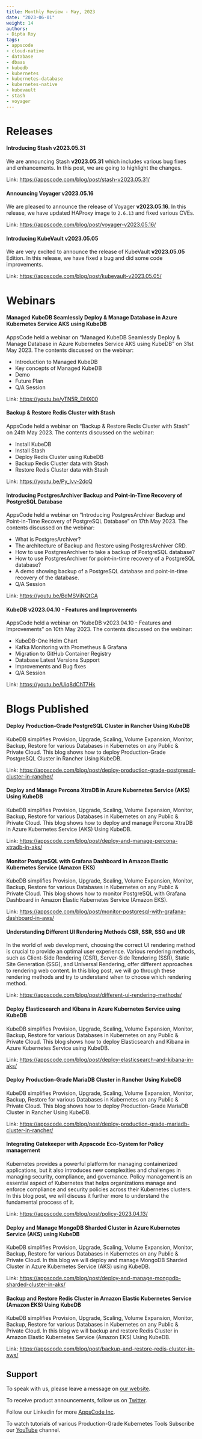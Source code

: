 ```yaml
---
title: Monthly Review - May, 2023
date: "2023-06-01"
weight: 14
authors:
- Dipta Roy
tags:
- appscode
- cloud-native
- database
- dbaas
- kubedb
- kubernetes
- kubernetes-database
- kubernetes-native
- kubevault
- stash
- voyager
---
```


# Releases


#### Introducing Stash v2023.05.31

We are announcing Stash **v2023.05.31** which includes various bug fixes and enhancements. In this post, we are going to highlight the changes.

Link: https://appscode.com/blog/post/stash-v2023.05.31/


#### Announcing Voyager v2023.05.16

We are pleased to announce the release of Voyager **v2023.05.16**. In this release, we have updated HAProxy image to `2.6.13` and fixed various CVEs. 

Link: https://appscode.com/blog/post/voyager-v2023.05.16/


#### Introducing KubeVault v2023.05.05

We are very excited to announce the release of KubeVault **v2023.05.05** Edition. In this release, we have fixed a bug and did some code improvements.

Link: https://appscode.com/blog/post/kubevault-v2023.05.05/



# Webinars


#### Managed KubeDB Seamlessly Deploy & Manage Database in Azure Kubernetes Service AKS using KubeDB

AppsCode held a webinar on “Managed KubeDB Seamlessly Deploy & Manage Database in Azure Kubernetes Service AKS using KubeDB” on 31st May 2023. The contents discussed on the webinar:

- Introduction to Managed KubeDB
- Key concepts of Managed KubeDB
- Demo 
- Future Plan
- Q/A Session

Link: https://youtu.be/yTN5R_DHX00


#### Backup & Restore Redis Cluster with Stash

AppsCode held a webinar on “Backup & Restore Redis Cluster with Stash” on 24th May 2023. The contents discussed on the webinar:

- Install KubeDB
- Install Stash
- Deploy Redis Cluster using KubeDB
- Backup Redis Cluster data with Stash
- Restore Redis Cluster data with Stash

Link: https://youtu.be/Py_Ivv-2dcQ


#### Introducing PostgresArchiver Backup and Point-in-Time Recovery of PostgreSQL Database

AppsCode held a webinar on “Introducing PostgresArchiver Backup and Point-in-Time Recovery of PostgreSQL Database” on 17th May 2023. The contents discussed on the webinar:

- What is PostgresArchiver?
- The architecture of Backup and Restore using PostgresArchiver CRD.
- How to use PostgresArchiver to take a backup of PostgreSQL database?
- How to use PostgresArchiver for point-in-time recovery of a PostgreSQL database?
- A demo showing backup of a PostgreSQL database and point-in-time recovery of the database.
- Q/A Session

Link: https://youtu.be/BdMSVjNQtCA


#### KubeDB v2023.04.10 - Features and Improvements

AppsCode held a webinar on “KubeDB v2023.04.10 - Features and Improvements” on 10th May 2023. The contents discussed on the webinar:

- KubeDB-One Helm Chart
- Kafka Monitoring with Prometheus & Grafana
- Migration to GitHub Container Registry
- Database Latest Versions Support
- Improvements and Bug fixes
- Q/A Session

Link: https://youtu.be/Uiq8dChT7Hk


# Blogs Published


#### Deploy Production-Grade PostgreSQL Cluster in Rancher Using KubeDB

KubeDB simplifies Provision, Upgrade, Scaling, Volume Expansion, Monitor, Backup, Restore for various Databases in Kubernetes on any Public & Private Cloud. This blog shows how to deploy Production-Grade PostgreSQL Cluster in Rancher Using KubeDB.

Link: https://appscode.com/blog/post/deploy-production-grade-postgresql-cluster-in-rancher/


#### Deploy and Manage Percona XtraDB in Azure Kubernetes Service (AKS) Using KubeDB

KubeDB simplifies Provision, Upgrade, Scaling, Volume Expansion, Monitor, Backup, Restore for various Databases in Kubernetes on any Public & Private Cloud. This blog shows how to deploy and manage Percona XtraDB in Azure Kubernetes Service (AKS) Using KubeDB.

Link: https://appscode.com/blog/post/deploy-and-manage-percona-xtradb-in-aks/


#### Monitor PostgreSQL with Grafana Dashboard in Amazon Elastic Kubernetes Service (Amazon EKS)

KubeDB simplifies Provision, Upgrade, Scaling, Volume Expansion, Monitor, Backup, Restore for various Databases in Kubernetes on any Public & Private Cloud. This blog shows how to monitor PostgreSQL with Grafana Dashboard in Amazon Elastic Kubernetes Service (Amazon EKS).

Link: https://appscode.com/blog/post/monitor-postgresql-with-grafana-dashboard-in-aws/


#### Understanding Different UI Rendering Methods CSR, SSR, SSG and UR

In the world of web development, choosing the correct UI rendering method is crucial to provide an optimal user experience. Various rendering methods, such as Client-Side Rendering (CSR), Server-Side Rendering (SSR), Static Site Generation (SSG), and Universal Rendering, offer different approaches to rendering web content.  In this blog post, we will go through these rendering methods and try to understand when to choose which rendering method. 

Link: https://appscode.com/blog/post/different-ui-rendering-methods/


#### Deploy Elasticsearch and Kibana in Azure Kubernetes Service using KubeDB

KubeDB simplifies Provision, Upgrade, Scaling, Volume Expansion, Monitor, Backup, Restore for various Databases in Kubernetes on any Public & Private Cloud. This blog shows how to deploy Elasticsearch and Kibana in Azure Kubernetes Service using KubeDB.

Link: https://appscode.com/blog/post/deploy-elasticsearch-and-kibana-in-aks/


#### Deploy Production-Grade MariaDB Cluster in Rancher Using KubeDB

KubeDB simplifies Provision, Upgrade, Scaling, Volume Expansion, Monitor, Backup, Restore for various Databases in Kubernetes on any Public & Private Cloud. This blog shows how to deploy Production-Grade MariaDB Cluster in Rancher Using KubeDB.

Link: https://appscode.com/blog/post/deploy-production-grade-mariadb-cluster-in-rancher/


#### Integrating Gatekeeper with Appscode Eco-System for Policy management

Kubernetes provides a powerful platform for managing containerized applications, but it also introduces new complexities and challenges in managing security, compliance, and governance. Policy management is an essential aspect of Kubernetes that helps organizations manage and enforce compliance and security policies across their Kubernetes clusters. In this blog post, we will discuss it further more to understand the fundamental proccess of it.

Link: https://appscode.com/blog/post/policy-2023.04.13/


#### Deploy and Manage MongoDB Sharded Cluster in Azure Kubernetes Service (AKS) using KubeDB

KubeDB simplifies Provision, Upgrade, Scaling, Volume Expansion, Monitor, Backup, Restore for various Databases in Kubernetes on any Public & Private Cloud. In this blog we will deploy and manage MongoDB Sharded Cluster in Azure Kubernetes Service (AKS) using KubeDB.

Link: https://appscode.com/blog/post/deploy-and-manage-mongodb-sharded-cluster-in-aks/


#### Backup and Restore Redis Cluster in Amazon Elastic Kubernetes Service (Amazon EKS) Using KubeDB

KubeDB simplifies Provision, Upgrade, Scaling, Volume Expansion, Monitor, Backup, Restore for various Databases in Kubernetes on any Public & Private Cloud. In this blog we will backup and restore Redis Cluster in Amazon Elastic Kubernetes Service (Amazon EKS) Using KubeDB.

Link: https://appscode.com/blog/post/backup-and-restore-redis-cluster-in-aws/




## Support

To speak with us, please leave a message on [our website](https://appscode.com/contact/).

To receive product announcements, follow us on [Twitter](https://twitter.com/AppsCodeHQ/).

Follow our Linkedin for more [AppsCode Inc](https://www.linkedin.com/company/appscode/).

To watch tutorials of various Production-Grade Kubernetes Tools Subscribe our [YouTube](https://youtube.com/@appscode) channel.
